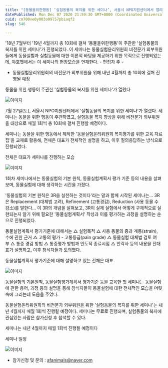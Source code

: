 ```yaml
---
title: "[동물을위한행동] ‘실험동물의 복지를 위한 세미나’, 서울시 NPO지원센터에서 열려"
datePublished: Mon Dec 07 2020 21:59:30 GMT+0000 (Coordinated Universal Time)
cuid: cm700ve0y003o09l57pbiaqf2
slug: 546

---
```



'18년 7월부터 '19년 4월까지 총 10회에 걸쳐 '동물을위한행동'이 주관한 '실험동물의 복지를 위한 세미나'가 진행되었다. 이 세미나는 동물실험윤리위원회 비전문가 외부위원들에게 동물실험과 실험동물에 대한 이론적 바탕을 제공하기 위한 목적으로 진행되었는데, 야호펫에서는 이 세미나의 현장모습을 연재한다. - 편집자 주 -

- 동물실험윤리위원회의 비전문가 외부위원을 위해 내년 4월까지 총 10회에 걸쳐 진행될 예정

동물을 위한 행동이 주관한 '실험동물의 복지를 위한 세미나'가 열렸다

![이미지](https://cdn.hashnode.com/res/hashnode/image/upload/v1739250542741/fa98bac5-93c9-47fc-9181-0371aa3cc471.jpeg)

7월 27일(토), 서울시 NPO지원센터에서 '실험동물의 복지를 위한 세미나'가 열렸다. 세미나는 동물을 위한 행동이 주관하였고, 실험동물 복지 향상을 위해 비전문가 외부위원을 대상으로 매월 1회씩 총 10회에 걸쳐 진행할 예정이다.

세미나는 동물을 위한 행동에서 제작한 '동물실험윤리위원회 복지평가를 위한 교육 자료집'을 교재로 활용해, 전채은 대표가 전체적인 설명을 하고, 이후 질의응답하는 방식으로 진행되었다.

전채은 대표가 세미나를 진행하는 모습

![이미지](https://cdn.hashnode.com/res/hashnode/image/upload/v1739250545208/b1b41cd8-e7ce-4983-8a0f-d89af096d57c.jpeg)

1회차 세미나에서는 동물실험의 기본 원칙, 동물실험계획서 평가 기준 등의 내용을 살펴보며, 동물실험에 대해 생각하는 시간을 가졌다.

'동물실험의 기본 원칙은 3R을 실천하는 것이다'라는 말과 함께 시작된 세미나는... 3R은 Replacement (대체법 고려), Refinement (고통경감), Reduction (사용 동물 수 감소)를 말한다... 이 3R의 개념을 살펴보고, 3R이 실제 실험에서 어떻게 구체적으로 실현되는지 알기 위해 필요한 '동물실험계획서' 작성과 이를 평가하는 과정을 설명하는 순으로 진행되었다.

동물실험계획서 평가기준에 대해서는 △ 실험목적 △ 사용 동물의 종과 계통(strain), 수에 관한 근거 △ 고통의 평가 - 고통등급(pain grade) △ 동물실험 대체법 검토 여부 △ 통증 경감 방법 △ 통증평가 방법과 인도적 종료시점 △ 안락사 등의 내용을 전대표가 설명하고, 이후 참석자들과 토의했다.

동물실험계획서 평가기준에 대해 설명하고 있는 전채은 대표

![이미지](https://cdn.hashnode.com/res/hashnode/image/upload/v1739250547414/77207bd8-7ba8-4c16-8ed8-db61ba32044d.jpeg)

동물실험의 기본원칙, 동물실험평가계획서 평가기준 등을 교육한 첫 세미나는 동물실험에 관한 용어, 과정 등의 설명을 통해 참석자들이 동물실험에 대한 전체적인 모습을 머릿속에 그리는데 도움을 주었다.

동물실험윤리위원회의 비전문가 외부위원을 위한 '실험동물의 복지를 위한 세미나'는 내년 4월까지 매월 1회씩 진행될 예정이다. 세미나는 무료로 진행되며, 실험동물의 복지에 관심있는 사람은 참가신청 후 참석할 수 있다.

세미나는 내년 4월까지 매월 1회씩 진행될 예정이다

세미나 일정

![이미지](https://cdn.hashnode.com/res/hashnode/image/upload/v1739250549431/3efe728c-3e20-474a-bb26-3ece5dedf885.jpeg)

- 참가신청 및 문의 : afanimals@naver.com